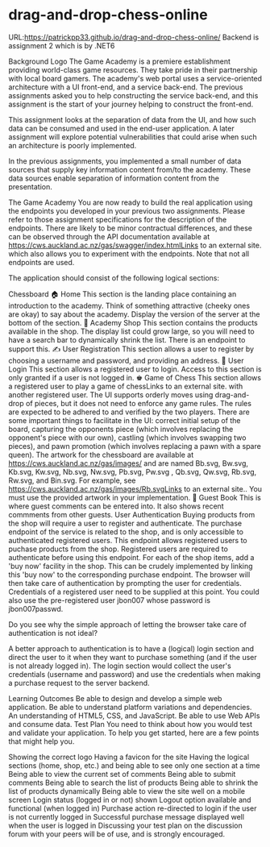 # drag-and-drop-chess-online

URL:https://patrickpp33.github.io/drag-and-drop-chess-online/
Backend is assignment 2 which is by .NET6

 
Background
Logo
The Game Academy is a premiere establishment providing world-class game resources. They take pride in their partnership with local board gamers. The academy's web portal uses a service-oriented architecture with a UI front-end, and a service back-end. The previous assignments asked you to help constructing the service back-end, and this assignment is the start of your journey helping to construct the front-end.

This assignment looks at the separation of data from the UI, and how such data can be consumed and used in the end-user application. A later assignment will explore potential vulnerabilities that could arise when such an architecture is poorly implemented.

In the previous assignments, you implemented a small number of data sources that supply key information content from/to the academy. These data sources enable separation of information content from the presentation.

The Game Academy
You are now ready to build the real application using the endpoints you developed in your previous two assignments. Please refer to those assignment specifications for the description of the endpoints. There are likely to be minor contractual differences, and these can be observed through the API documentation available at https://cws.auckland.ac.nz/gas/swagger/index.htmlLinks to an external site. which also allows you to experiment with the endpoints. Note that not all endpoints are used.

The application should consist of the following logical sections:

Chessboard
🏠 Home
This section is the landing place containing an introduction to the academy. Think of something attractive (cheeky ones are okay) to say about the academy. Display the version of the server at the bottom of the section.
🛒 Academy Shop
This section contains the products available in the shop. The display list could grow large, so you will need to have a search bar to dynamically shrink the list. There is an endpoint to support this.
✍ User Registration
This section allows a user to register by choosing a username and password, and providing an address.
👩 User Login
This section allows a registered user to login. Access to this section is only granted if a user is not logged in.
♚ Game of Chess
This section allows a registered user to play a game of chessLinks to an external site. with another registered user. The UI supports orderly moves using drag-and-drop of pieces, but it does not need to enforce any game rules. The rules are expected to be adhered to and verified by the two players. There are some important things to facilitate in the UI: correct initial setup of the board, capturing the opponents piece (which involves replacing the opponent's piece with our own), castling (which involves swapping two pieces), and pawn promotion (which involves replacing a pawn with a spare queen).
The artwork for the chessboard are available at https://cws.auckland.ac.nz/gas/images/ and are named Bb.svg, Bw.svg, Kb.svg, Kw.svg, Nb.svg, Nw.svg, Pb.svg, Pw.svg , Qb.svg, Qw.svg, Rb.svg, Rw.svg, and Bin.svg. For example, see https://cws.auckland.ac.nz/gas/images/Rb.svgLinks to an external site.. You must use the provided artwork in your implementation.
📖 Guest Book
This is where guest comments can be entered into. It also shows recent commments from other guests.
User Authentication
Buying products from the shop will require a user to register and authenticate. The purchase endpoint of the service is related to the shop, and is only accessible to authenticated registered users. This endpoint allows registered users to puchase products from the shop. Registered users are required to authenticate before using this endpoint. For each of the shop items, add a 'buy now' facility in the shop. This can be crudely implemented by linking this 'buy now' to the corresponding purchase endpoint. The browser will then take care of authentication by prompting the user for credentials. Credentials of a registered user need to be supplied at this point. You could also use the pre-registered user jbon007 whose password is jbon007passwd.

Do you see why the simple approach of letting the browser take care of authentication is not ideal?

A better approach to authentication is to have a (logical) login section and direct the user to it when they want to purchase something (and if the user is not already logged in). The login section would collect the user's credentials (username and password) and use the credentials when making a purchase request to the server backend.

Learning Outcomes
Be able to design and develop a simple web application.
Be able to understand platform variations and dependencies.
An understanding of HTML5, CSS, and JavaScript.
Be able to use Web APIs and consume data.
Test Plan
You need to think about how you would test and validate your application. To help you get started, here are a few points that might help you.

Showing the correct logo
Having a favicon for the site
Having the logical sections (home, shop, etc.) and being able to see only one section at a time
Being able to view the current set of comments
Being able to submit comments
Being able to search the list of products
Being able to shrink the list of products dynamically
Being able to view the site well on a mobile screen
Login status (logged in or not) shown
Logout option available and functional (when logged in)
Purchase action re-directed to login if the user is not currently logged in
Successful purchase message displayed well when the user is logged in
Discussing your test plan on the discussion forum with your peers will be of use, and is strongly encouraged.
